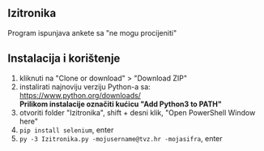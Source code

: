 ## Izitronika
Program ispunjava ankete sa "ne mogu procijeniti"

## Instalacija i korištenje
1. kliknuti na "Clone or download" > "Download ZIP"
2. instalirati najnoviju verziju Python-a sa: https://www.python.org/downloads/  
**Prilikom instalacije označiti kućicu "Add Python3 to PATH"**
3. otvoriti folder "Izitronika", shift + desni klik, "Open PowerShell Window here"
4. ```pip install selenium```, enter
5. ```py -3 Izitronika.py -mojusername@tvz.hr -mojasifra```, enter
